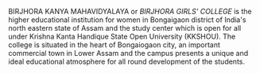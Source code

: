 BIRJHORA KANYA MAHAVIDYALAYA or _BIRJHORA GIRLS' COLLEGE_ is the higher educational institution for women in Bongaigaon district of India's north eastern state of Assam and the study center which is open for all under Krishna Kanta Handique State Open University (KKSHOU). The college is situated in the heart of Bongaiogaon city, an important commercial town in Lower Assam and the campus presents a unique and ideal educational atmosphere for all round development of the students.
